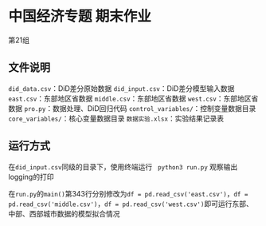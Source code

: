 # 中国经济专题 期末作业
第21组

## 文件说明
`did_data.csv`：DiD差分原始数据
`did_input.csv`：DiD差分模型输入数据
`east.csv`：东部地区省数据
`middle.csv`：东部地区省数据
`west.csv`：东部地区省数据
`pro.py`：数据处理、DiD回归代码
`control_variables/`：控制变量数据目录
`core_variables/`：核心变量数据目录
`数据实验.xlsx`：实验结果记录表

## 运行方式

在`did_input.csv`同级的目录下，使用终端运行
``` python3 run.py```
观察输出logging的打印

在`run.py`的`main()`第343行分别修改为`df = pd.read_csv('east.csv')`，`df = pd.read_csv('middle.csv')`，`df = pd.read_csv('west.csv')`即可运行东部、中部、西部城市数据的模型拟合情况
